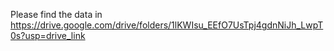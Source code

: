 Please find the data in https://drive.google.com/drive/folders/1lKWIsu_EEfO7UsTpj4gdnNiJh_LwpT0s?usp=drive_link
